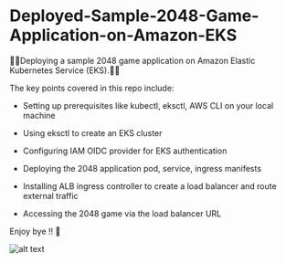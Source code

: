 # Deployed-Sample-2048-Game-Application-on-Amazon-EKS
:rocket::rocket:Deploying a sample 2048 game application on Amazon Elastic Kubernetes Service (EKS).:rocket::rocket:

The key points covered in this repo include:

* Setting up prerequisites like kubectl, eksctl, AWS CLI on your local machine

* Using eksctl to create an EKS cluster

* Configuring IAM OIDC provider for EKS authentication

* Deploying the 2048 application pod, service, ingress manifests

* Installing ALB ingress controller to create a load balancer and route external traffic

* Accessing the 2048 game via the load balancer URL


Enjoy bye !! :tada:


![alt text](https://upload.wikimedia.org/wikipedia/commons/2/28/2048_finished_game.png)
